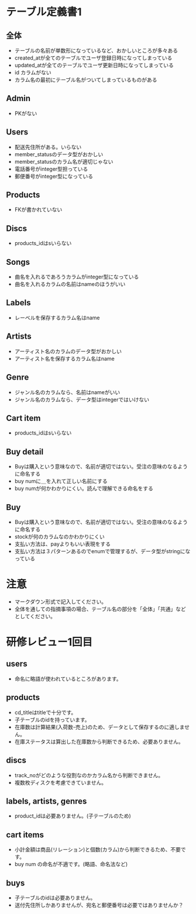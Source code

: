 # テーブル定義書1
## 全体
- テーブルの名前が単数形になっているなど、おかしいところが多々ある
- created_atが全てのテーブルでユーザ登録日時になってしまっている
- updated_atが全てのテーブルでユーザ更新日時になってしまっている
- id カラムがない
- カラム名の最初にテーブル名がついてしまっているものがある

## Admin
- PKがない

## Users
- 配送先住所がある。いらない
- member_statusのデータ型がおかしい
- member_statusのカラム名が適切じゃない
- 電話番号がinteger型担っている
- 郵便番号がinteger型になっている

## Products
- FKが書かれていない

## Discs
- products_idはsいらない

## Songs
- 曲名を入れるであろうカラムがinteger型になっている
- 曲名を入れるカラムの名前はnameのほうがいい

## Labels
- レーベルを保存するカラム名はname

## Artists
- アーティスト名のカラムのデータ型がおかしい
- アーティスト名を保存するカラム名はname

## Genre
- ジャンル名のカラムなら、名前はnameがいい
- ジャンル名のカラムなら、データ型はintegerではいけない

## Cart item
- products_idはsいらない

## Buy detail
- Buyは購入という意味なので、名前が適切ではない。受注の意味のなるように命名する
- buy numに＿を入れて正しい名前にする
- buy numが何かわかりにくい。読んで理解できる命名をする

## Buy
- Buyは購入という意味なので、名前が適切ではない。受注の意味のなるように命名する
- stockが何のカラムなのかわかりにくい
- 支払い方法は、payよりもいい表現をする
- 支払い方法は３パターンあるのでenumで管理するが、データ型がstringになっている

# 注意
* マークダウン形式で記入してください。
* 全体を通しての指摘事項の場合、テーブル名の部分を「全体」「共通」などとしてください。

# 研修レビュー1回目
## users
- 命名に略語が使われているところがあります。

## products
- cd_titleはtitleで十分です。
- 子テーブルのidを持っています。
- 在庫数は計算結果(入荷数-売上)のため、データとして保存するのに適しません。
- 在庫ステータスは算出した在庫数から判断できるため、必要ありません。

## discs
- track_noがどのような役割なのかカラム名から判断できません。
- 複数枚ディスクを考慮できていません。

## labels, artists, genres
- product_idは必要ありません。(子テーブルのため)

## cart items
- 小計金額は商品(リレーション)と個数(カラム)から判断できるため、不要です。
- buy num の命名が不適です。(略語、命名法など)

## buys
- 子テーブルのidは必要ありません。
- 送付先住所しかありませんが、宛名と郵便番号は必要ではありませんか？
